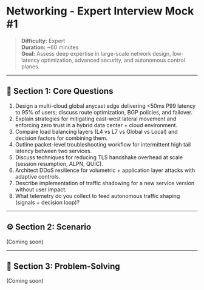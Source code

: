 # Networking - Expert Interview Mock #1

> **Difficulty:** Expert  
> **Duration:** ~60 minutes  
> **Goal:** Assess deep expertise in large-scale network design, low-latency optimization, advanced security, and autonomous control planes.

---

## 🧠 Section 1: Core Questions

1. Design a multi-cloud global anycast edge delivering <50ms P99 latency to 95% of users; discuss route optimization, BGP policies, and failover.  
2. Explain strategies for mitigating east-west lateral movement and enforcing zero trust in a hybrid data center + cloud environment.  
3. Compare load balancing layers (L4 vs L7 vs Global vs Local) and decision factors for combining them.  
4. Outline packet-level troubleshooting workflow for intermittent high tail latency between two services.  
5. Discuss techniques for reducing TLS handshake overhead at scale (session resumption, ALPN, QUIC).  
6. Architect DDoS resilience for volumetric + application layer attacks with adaptive controls.  
7. Describe implementation of traffic shadowing for a new service version without user impact.  
8. What telemetry do you collect to feed autonomous traffic shaping (signals + decision loop)?

---

## ⚙️ Section 2: Scenario

(Coming soon)

---

## 🧩 Section 3: Problem-Solving

(Coming soon)
